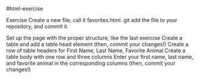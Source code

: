 #html-exercise

Exercise
Create a new file, call it favorites.html. git add the file to your repository, and commit it.

Set up the page with the proper structure, like the last exercise
Create a table and add a table head element (then, commit your changes!)
Create a row of table headers for First Name, Last Name, Favorite Animal
Create a table body with one row and three columns
Enter your first name, last name, and favorite animal in the corresponding columns (then, commit your changes!)